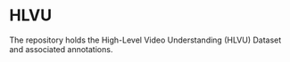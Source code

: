 # HLVU
The repository holds the High-Level Video Understanding (HLVU) Dataset and associated annotations. 
